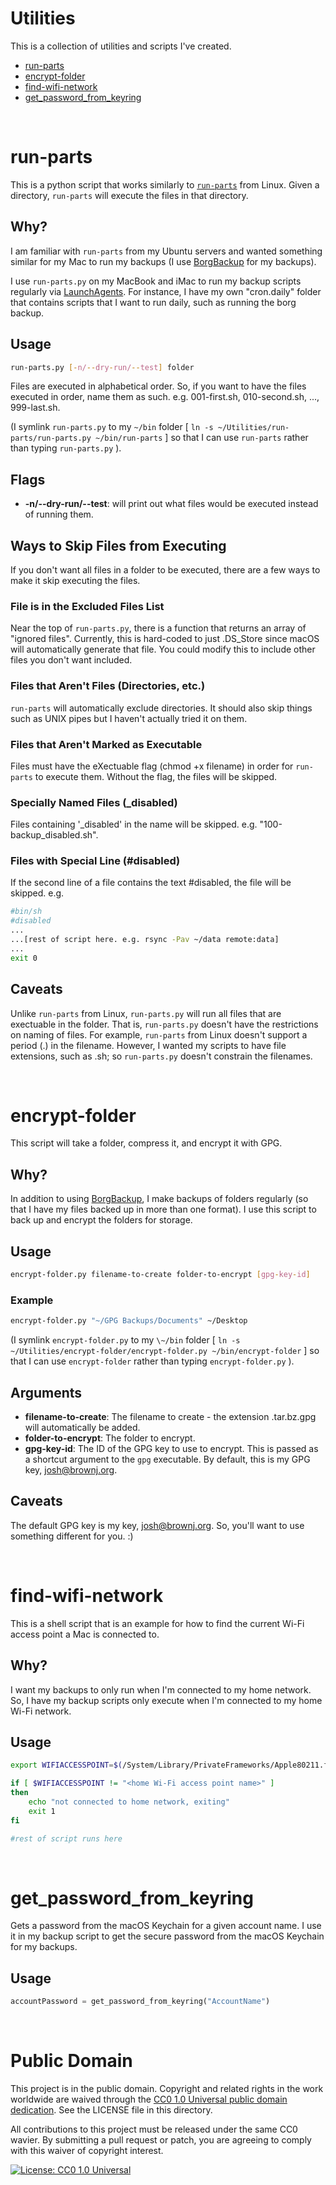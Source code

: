 # Utilities

This is a collection of utilities and scripts I've created.

* [run-parts](#run-parts)
* [encrypt-folder](#encrypt-folder)
* [find-wifi-network](#find-wifi-network)
* [get_password_from_keyring](#get_password_from_keyring)

<br>

# run-parts

This is a python script that works similarly to [`run-parts`](http://manpages.ubuntu.com/manpages/trusty/man8/run-parts.8.html) from Linux. Given a directory, `run-parts` will execute the files in that directory.

## Why?

I am familiar with `run-parts` from my Ubuntu servers and wanted something similar for my Mac to run my backups (I use [BorgBackup](https://www.borgbackup.org) for my backups).

I use `run-parts.py` on my MacBook and iMac to run my backup scripts regularly via [LaunchAgents](https://www.launchd.info). For instance, I have my own "cron.daily" folder that contains scripts that I want to run daily, such as running the borg backup.

## Usage

```bash
run-parts.py [-n/--dry-run/--test] folder
```

Files are executed in alphabetical order. So, if you want to have the files executed in order, name them as such. e.g. 001-first.sh, 010-second.sh, ..., 999-last.sh.

(I symlink `run-parts.py` to my `~/bin` folder [ `ln -s ~/Utilities/run-parts/run-parts.py ~/bin/run-parts` ] so that I can use `run-parts` rather than typing `run-parts.py` ).

## Flags

* **-n/--dry-run/--test**: will print out what files would be executed instead of running them.

## Ways to Skip Files from Executing

If you don't want all files in a folder to be executed, there are a few ways to make it skip executing the files.

### File is in the Excluded Files List

Near the top of `run-parts.py`, there is a function that returns an array of "ignored files". Currently, this is hard-coded to just .DS_Store since macOS will automatically generate that file. You could modify this to include other files you don't want included.

### Files that Aren't Files (Directories, etc.)

`run-parts` will automatically exclude directories. It should also skip things such as UNIX pipes but I haven't actually tried it on them.

### Files that Aren't Marked as Executable

Files must have the eXectuable flag (chmod +x filename) in order for `run-parts` to execute them. Without the flag, the files will be skipped.

### Specially Named Files (\_disabled)

Files containing '\_disabled' in the name will be skipped. e.g. "100-backup_disabled.sh".

### Files with Special Line (#disabled)

If the second line of a file contains the text #disabled, the file will be skipped. e.g.
```bash
#bin/sh
#disabled
...
...[rest of script here. e.g. rsync -Pav ~/data remote:data]
...
exit 0
```

## Caveats

Unlike `run-parts` from Linux, `run-parts.py` will run all files that are exectuable in the folder. That is, `run-parts.py` doesn't have the restrictions on naming of files. For example, `run-parts` from Linux doesn't support a period (.) in the filename. However, I wanted my scripts to have file extensions, such as .sh; so `run-parts.py` doesn't constrain the filenames.

<br>

# encrypt-folder

This script will take a folder, compress it, and encrypt it with GPG.

## Why?

In addition to using [BorgBackup](https://www.borgbackup.org), I make backups of folders regularly (so that I have my files backed up in more than one format). I use this script to back up and encrypt the folders for storage.

## Usage

``` bash
encrypt-folder.py filename-to-create folder-to-encrypt [gpg-key-id]
```

### Example

``` bash
encrypt-folder.py "~/GPG Backups/Documents" ~/Desktop
```

(I symlink `encrypt-folder.py` to my `\~/bin` folder [ `ln -s ~/Utilities/encrypt-folder/encrypt-folder.py ~/bin/encrypt-folder` ] so that I can use `encrypt-folder` rather than typing `encrypt-folder.py` ).

## Arguments

* **filename-to-create**: The filename to create - the extension .tar.bz.gpg will automatically be added.
* **folder-to-encrypt**: The folder to encrypt.
* **gpg-key-id**: The ID of the GPG key to use to encrypt. This is passed as a shortcut argument to the `gpg` executable. By default, this is my GPG key, josh@brownj.org.

## Caveats

The default GPG key is my key, josh@brownj.org. So, you'll want to use something different for you. :)

<br>

# find-wifi-network

This is a shell script that is an example for how to find the current Wi-Fi access point a Mac is connected to.

## Why?

I want my backups to only run when I'm connected to my home network. So, I have my backup scripts only execute when I'm connected to my home Wi-Fi network.

## Usage

``` bash
export WIFIACCESSPOINT=$(/System/Library/PrivateFrameworks/Apple80211.framework/Versions/Current/Resources/airport -I | awk '/ SSID/ {print substr($0, index($0, $2))}')

if [ $WIFIACCESSPOINT != "<home Wi-Fi access point name>" ] 
then
	echo "not connected to home network, exiting"
	exit 1
fi

#rest of script runs here
```

<br>

# get_password_from_keyring

Gets a password from the macOS Keychain for a given account name. I use it in my backup script to get the secure password from the macOS Keychain for my backups.

## Usage

``` python
accountPassword = get_password_from_keyring("AccountName")
```

<br>

# Public Domain

This project is in the public domain. Copyright and related rights in the work worldwide are waived through the [CC0 1.0 Universal public domain dedication](https://creativecommons.org/publicdomain/zero/1.0/). See the LICENSE file in this directory.

All contributions to this project must be released under the same CC0 wavier. By submitting a pull request or patch, you are agreeing to comply with this waiver of copyright interest.

[![License: CC0 1.0 Universal](http://i.creativecommons.org/p/zero/1.0/88x31.png)](https://creativecommons.org/publicdomain/zero/1.0/)
